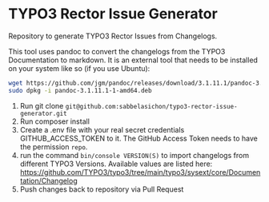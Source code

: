 TYPO3 Rector Issue Generator
============================

Repository to generate TYPO3 Rector Issues from Changelogs.

This tool uses pandoc to convert the changelogs from the TYPO3 Documentation to markdown.
It is an external tool that needs to be installed on your system like so (if you use Ubuntu):

```bash
wget https://github.com/jgm/pandoc/releases/download/3.1.11.1/pandoc-3.1.11.1-1-amd64.deb
sudo dpkg -i pandoc-3.1.11.1-1-amd64.deb
```

1. Run git clone `git@github.com:sabbelasichon/typo3-rector-issue-generator.git`
2. Run composer install
3. Create a .env file with your real secret credentials GITHUB_ACCESS_TOKEN to it. The GitHub Access Token needs to have the permission `repo`. 
4. run the command `bin/console VERSION(S)` to import changelogs from different TYPO3 Versions. Available values are listed here: https://github.com/TYPO3/typo3/tree/main/typo3/sysext/core/Documentation/Changelog
5. Push changes back to repository via Pull Request
